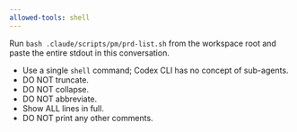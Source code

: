 ```yaml
---
allowed-tools: shell
---
```


Run `bash .claude/scripts/pm/prd-list.sh` from the workspace root and paste the entire stdout in this conversation.

- Use a single `shell` command; Codex CLI has no concept of sub-agents.
- DO NOT truncate.
- DO NOT collapse.
- DO NOT abbreviate.
- Show ALL lines in full.
- DO NOT print any other comments.
